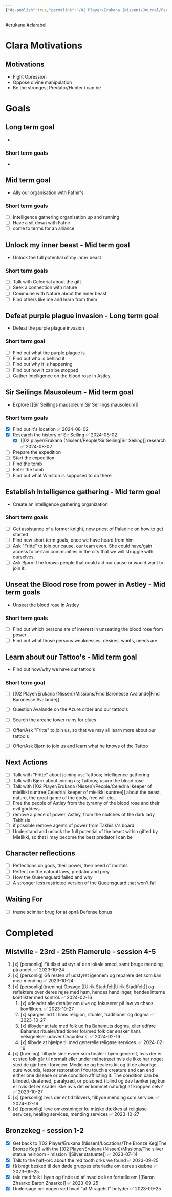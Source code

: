 ```yaml
---
{"dg-publish":true,"permalink":"/02 Player/Erukana (Nissen)/Journal/Personal Agenda/"}
---
```


#erukana #clarabel 

# Clara Motivations 

## Motivations 
- Fight Opression 
- Oppose divine manipulation 
- Be the strongest Predator/Hunter i can be

# Goals

## Long term goal
- 
### Short term goals
- 

## Mid term goal 
- Ally our organisation with Fafnir's 
### Short term goals 
- [ ] Intelligence gathering organisation up and running 
- [ ] Have a sit down with Fafnir
- [ ] come to terms for an alliance 
## Unlock my inner beast - Mid term goal 
- Unlock the full potential of my inner beast 
### Short term goals
- [ ] Talk with Celedrial about the gift 
- [ ] Seek a connection with nature 
- [ ] Commune with Nature about the inner beast 
- [ ] Find others like me and learn from them 
## Defeat purple plague invasion - Long term goal 
- Defeat the purple plague invasion
### Short term goal 
- [ ] Find out what the purple plague is 
- [ ] Find out who is behind it
- [ ] Find out why it is happening 
- [ ] Find out how it can be stopped 
- [ ] Gather intelligence on the blood rose in Astley 

## Sir Seilings Mausoleum - Mid term goal
- Explore [[Sir Seillings mausoleum\|Sir Seillings mausoleum]]
### Short term goals 
- [x] Find out it's location ✅ 2024-08-02
- [x] Research the history of Sir Seiling ✅ 2024-08-02
	- [x] [[02 player/Erukana (Nissen)/People/Sir Seiling\|Sir Seiling]] research ✅ 2024-08-02
- [ ] Prepare the expedition
- [ ] Start the expedition 
- [ ] Find the tomb
- [ ] Enter the tomb
- [ ] Find out what Winston is supposed to do there 
## Establish Intelligence gathering - Mid term goal
- Create an intelligence gathering organization
### Short term goals
- [ ] Get assistance of a former knight, now priest of Paladine on how to get started 
- [ ] Find new short term goals, once we have heard from him 
- [ ] Ask "Fritte" to join our cause, our team even. She could have/gain access to certain communities in the city that we will struggle with ourselves.
- [ ] Ask Bjørn if he knows people that could aid our cause or would want to join it.
## Unseat the Blood rose from power in Astley - Mid term goals 
- Unseat the blood rose in Astley 
### Short term goals
- [ ] Find out which persons are of interest in unseating the blood rose from power 
- [ ] Find out what those persons weaknesses, desires, wants, needs are 
## Learn about our Tattoo's - Mid term goal 
- Find out how/why we have our tattoo's  
### Short term goal 
- [ ] [[02 Player/Erukana (Nissen)/Missions/Find Baronesse Avalande\|Find Baronesse Avalande]] 
- [ ] Question Avalande on the Azure order and our tattoo's 
- [ ] Search the arcane tower ruins for clues 
- [ ] Offer/Ask "Fritte" to join us, so that we may all learn more about our tattoo's 
- [ ] Offer/Ask Bjørn to join us and learn what he knows of the Tattoo



## Next Actions 
- [ ] Talk with "Fritte" about joining us; Tattoos; Intelligence gathering 
- [ ] Talk with Bjørn about joining us; Tattoos; usurp the blood rose 
- [ ] Talk with [[02 Player/Erukana (Nissen)/People/Celedrial keeper of mielikki suntree\|Celedrial keeper of mielikki suntree]] about the beast, nature, the great game of the gods, free will etc.. 
- [ ] Free the people of Astley from the tyranny of the blood rose and their evil goddess
- [ ] remove a piece of power, Astley, from the clutches of the dark lady Takhisis
- [ ] if possible remove agents of power from Takhisis's board.
- [ ] Understand and unlock the full potential of the beast within gifted by Mielikki, so that i may become the best predator i can be 
## Character reflections 
- [ ] Reflections on gods, their power, their need of mortals 
- [ ] Reflect on the natural laws, predator and prey 
- [ ] How the Queensguard failed and why 
- [ ] A stronger less restricted version of the Queensguard that won't fail 
## Waiting For
- [ ] træne scimitar brug for at opnå Defense bonus 

# Completed
## Mistville - 23rd - 25th Flamerule - session 4-5
1. [x] (personlig) Få tilset udstyr af den lokale smed, samt bruge mending på andet. ✅ 2023-10-24
2. [x] (personlig) Gå resten af udstyret igennem og reparere det som kan med mending ✅ 2023-10-24
3. [x] (personlig)(træning) Opsøge [[Ulrik Stadtfelt\|Ulrik Stadtfelt]] og reflektere over deres rejse med ham, hendes handlinger, hendes interne konflikter med kontrol. ✅ 2024-02-16
	1. [x] udelader alle detaljer om ulve og fokuserer på law vs chaos konflikten. ✅ 2023-10-27
	2. [x] spørger ind til hans religion, ritualer, traditioner og dogma ✅ 2023-10-27
	3. [x] tilbyder at tale med folk ud fra Bahamuts dogma, eller udføre Bahamut ritualer/traditioner for/med folk der ønsker hans velsignelser udover Chauntea's. ✅ 2024-02-16
	4. [x] tilbyde at hjælpe til med generelle religøse services. ✅ 2024-02-16
4. [x] (træning) Tilbyde sine evner som healer i byen generelt, hvis der er et sted folk går til normalt eller under månetræet hvis de ikke har noget sted de går hen i forvejen. Medicine og healers kit og til de alvorlige cure wounds, lessor restoration (You touch a creature and can end either one disease or one condition afflicting it. The condition can be blinded, deafened, paralyzed, or poisoned.) blind og døv tænker jeg kun er hvis det er skader ikke hvis det er kommet naturligt af kroppen selv? ✅ 2023-10-27
5. [x] (personlig) hvis der er tid tilovers, tilbyde mending som service. ✅ 2024-02-16
6. [x] (personlig) leve omkostninger ku måske dækkes af religiøse services, healing services, mending services ✅ 2023-10-27
## Bronzekeg - session 1-2
- [x] Get back to [[02 Player/Erukana (Nissen)/Locations/The Bronze Keg\|The Bronze Keg]] with the [[02 Player/Erukana (Nissen)/Missions/The silver statue heirloom - mission 1\|Silver statuette]] ✅ 2023-07-14
- [x] Talk to the half-orc about the red tooth orks we found ✅ 2023-09-25
- [x] få bragt besked til den døde gruppes efterladte om deres skæbne ✅ 2023-09-25
- [x] tale med folk i byen og finde ud af hvad de kan fortælle om [[Baron Zhaarko\|Baron Zhaarko]] ✅ 2023-09-25
- [x] Undersøge om nogen ved hvad "af Miragehill" betyder ✅ 2023-09-25
